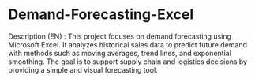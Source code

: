 # Demand-Forecasting-Excel
Description (EN) : This project focuses on demand forecasting using Microsoft Excel. It analyzes historical sales data to predict future demand with methods such as moving averages, trend lines, and exponential smoothing. The goal is to support supply chain and logistics decisions by providing a simple and visual forecasting tool.
